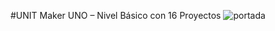 #UNIT Maker UNO – Nivel Básico con 16 Proyectos
![portada]( https://uelectronics.com/wp-content/uploads/2021/06/AR2671-UNIT-Maker-UNO-V1.jpg )
